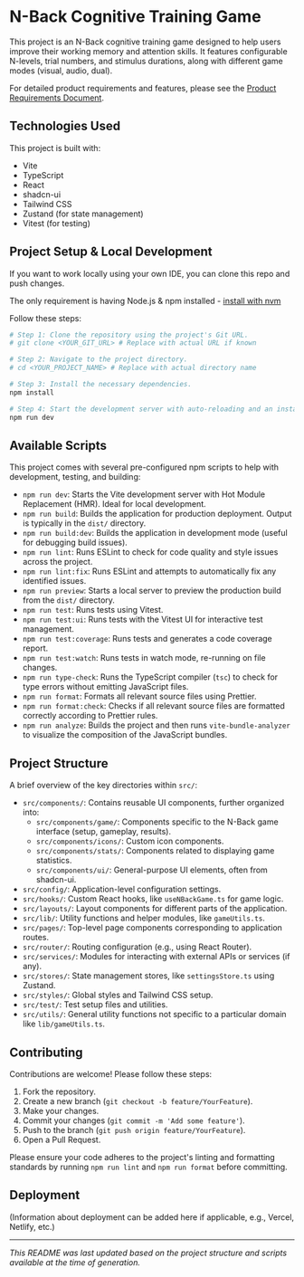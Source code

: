 # N-Back Cognitive Training Game

This project is an N-Back cognitive training game designed to help users improve their working memory and attention skills. It features configurable N-levels, trial numbers, and stimulus durations, along with different game modes (visual, audio, dual).

For detailed product requirements and features, please see the [Product Requirements Document](docs/PRD.md).

## Technologies Used

This project is built with:

- Vite
- TypeScript
- React
- shadcn-ui
- Tailwind CSS
- Zustand (for state management)
- Vitest (for testing)

## Project Setup & Local Development

If you want to work locally using your own IDE, you can clone this repo and push changes.

The only requirement is having Node.js & npm installed - [install with nvm](https://github.com/nvm-sh/nvm#installing-and-updating)

Follow these steps:

```sh
# Step 1: Clone the repository using the project's Git URL.
# git clone <YOUR_GIT_URL> # Replace with actual URL if known

# Step 2: Navigate to the project directory.
# cd <YOUR_PROJECT_NAME> # Replace with actual directory name

# Step 3: Install the necessary dependencies.
npm install

# Step 4: Start the development server with auto-reloading and an instant preview.
npm run dev
```

## Available Scripts

This project comes with several pre-configured npm scripts to help with development, testing, and building:

-   `npm run dev`: Starts the Vite development server with Hot Module Replacement (HMR). Ideal for local development.
-   `npm run build`: Builds the application for production deployment. Output is typically in the `dist/` directory.
-   `npm run build:dev`: Builds the application in development mode (useful for debugging build issues).
-   `npm run lint`: Runs ESLint to check for code quality and style issues across the project.
-   `npm run lint:fix`: Runs ESLint and attempts to automatically fix any identified issues.
-   `npm run preview`: Starts a local server to preview the production build from the `dist/` directory.
-   `npm run test`: Runs tests using Vitest.
-   `npm run test:ui`: Runs tests with the Vitest UI for interactive test management.
-   `npm run test:coverage`: Runs tests and generates a code coverage report.
-   `npm run test:watch`: Runs tests in watch mode, re-running on file changes.
-   `npm run type-check`: Runs the TypeScript compiler (`tsc`) to check for type errors without emitting JavaScript files.
-   `npm run format`: Formats all relevant source files using Prettier.
-   `npm run format:check`: Checks if all relevant source files are formatted correctly according to Prettier rules.
-   `npm run analyze`: Builds the project and then runs `vite-bundle-analyzer` to visualize the composition of the JavaScript bundles.

## Project Structure

A brief overview of the key directories within `src/`:

-   `src/components/`: Contains reusable UI components, further organized into:
    -   `src/components/game/`: Components specific to the N-Back game interface (setup, gameplay, results).
    -   `src/components/icons/`: Custom icon components.
    -   `src/components/stats/`: Components related to displaying game statistics.
    -   `src/components/ui/`: General-purpose UI elements, often from shadcn-ui.
-   `src/config/`: Application-level configuration settings.
-   `src/hooks/`: Custom React hooks, like `useNBackGame.ts` for game logic.
-   `src/layouts/`: Layout components for different parts of the application.
-   `src/lib/`: Utility functions and helper modules, like `gameUtils.ts`.
-   `src/pages/`: Top-level page components corresponding to application routes.
-   `src/router/`: Routing configuration (e.g., using React Router).
-   `src/services/`: Modules for interacting with external APIs or services (if any).
-   `src/stores/`: State management stores, like `settingsStore.ts` using Zustand.
-   `src/styles/`: Global styles and Tailwind CSS setup.
-   `src/test/`: Test setup files and utilities.
-   `src/utils/`: General utility functions not specific to a particular domain like `lib/gameUtils.ts`.

## Contributing

Contributions are welcome! Please follow these steps:

1.  Fork the repository.
2.  Create a new branch (`git checkout -b feature/YourFeature`).
3.  Make your changes.
4.  Commit your changes (`git commit -m 'Add some feature'`).
5.  Push to the branch (`git push origin feature/YourFeature`).
6.  Open a Pull Request.

Please ensure your code adheres to the project's linting and formatting standards by running `npm run lint` and `npm run format` before committing.

## Deployment

(Information about deployment can be added here if applicable, e.g., Vercel, Netlify, etc.)

---

*This README was last updated based on the project structure and scripts available at the time of generation.*
